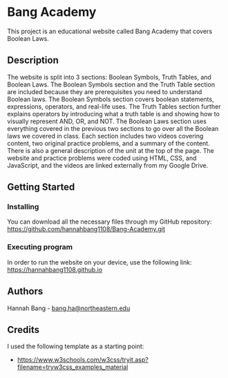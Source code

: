 # Bang Academy

This project is an educational website called Bang Academy that covers Boolean Laws.

## Description

The website is split into 3 sections: Boolean Symbols, Truth Tables, and Boolean Laws. The Boolean Symbols section and the Truth Table section are included because they are
prerequisites you need to understand Boolean laws. The Boolean Symbols section covers boolean statements, expressions, operators, and real-life uses. The Truth Tables section 
further explains operators by introducing what a truth table is and showing how to visually represent AND, OR, and NOT. The Boolean Laws section uses everything covered in the 
previous two sections to go over all the Boolean laws we covered in class. Each section includes two videos covering content, two original practice problems, and a summary of the content. 
There is also a general description of the unit at the top of the page. The website and practice problems were coded using HTML, CSS, and JavaScript, and the videos are linked externally 
from my Google Drive. 

## Getting Started

### Installing

You can download all the necessary files through my GitHub repository: https://github.com/hannahbang1108/Bang-Academy.git

### Executing program

In order to run the website on your device, use the following link: https://hannahbang1108.github.io

## Authors

Hannah Bang - bang.ha@northeastern.edu

## Credits

I used the following template as a starting point:
* https://www.w3schools.com/w3css/tryit.asp?filename=tryw3css_examples_material
